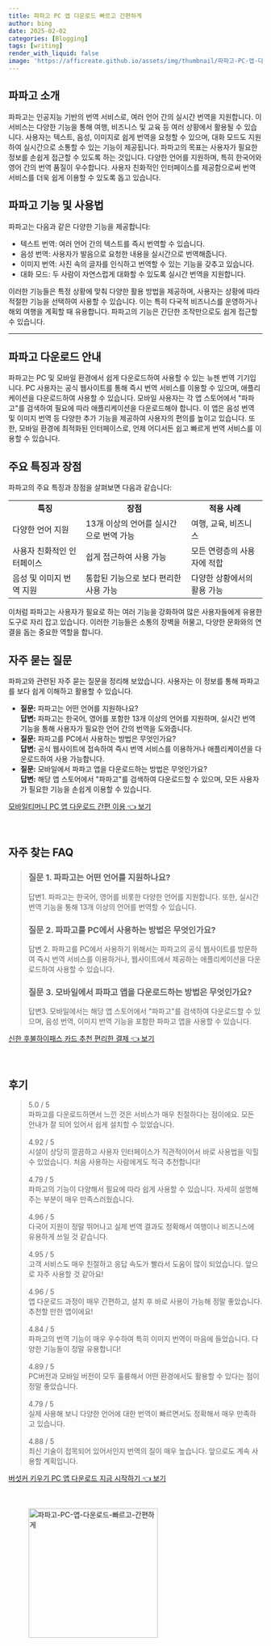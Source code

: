 ```yaml
---
title: 파파고 PC 앱 다운로드 빠르고 간편하게
author: bing
date: 2025-02-02
categories: [Blogging]
tags: [writing]
render_with_liquid: false
image: 'https://afficreate.github.io/assets/img/thumbnail/파파고-PC-앱-다운로드-빠르고-간편하게.webp'
---
```



<h2 id='파파고-소개'>파파고 소개</h2>

<p>파파고는 인공지능 기반의 번역 서비스로, 여러 언어 간의 실시간 번역을 지원합니다. 이 서비스는 다양한 기능을 통해 여행, 비즈니스 및 교육 등 여러 상황에서 활용될 수 있습니다. 사용자는 텍스트, 음성, 이미지로 쉽게 번역을 요청할 수 있으며, 대화 모드도 지원하여 실시간으로 소통할 수 있는 기능이 제공됩니다. 파파고의 목표는 사용자가 필요한 정보를 손쉽게 접근할 수 있도록 하는 것입니다. 다양한 언어를 지원하며, 특히 한국어와 영어 간의 번역 품질이 우수합니다. 사용자 친화적인 인터페이스를 제공함으로써 번역 서비스를 더욱 쉽게 이용할 수 있도록 돕고 있습니다.</p>

<h2 id='파파고-기능-및-사용법'>파파고 기능 및 사용법</h2>

<p>파파고는 다음과 같은 다양한 기능을 제공합니다:</p>

<ul>
    <li> 텍스트 번역: 여러 언어 간의 텍스트를 즉시 번역할 수 있습니다.</li>
    <li> 음성 번역: 사용자가 발음으로 요청한 내용을 실시간으로 번역해줍니다.</li>
    <li> 이미지 번역: 사진 속의 글자를 인식하고 번역할 수 있는 기능을 갖추고 있습니다.</li>
    <li> 대화 모드: 두 사람이 자연스럽게 대화할 수 있도록 실시간 번역을 지원합니다.</li>
</ul>

<p>이러한 기능들은 특정 상황에 맞춰 다양한 활용 방법을 제공하며, 사용자는 상황에 따라 적절한 기능을 선택하여 사용할 수 있습니다. 이는 특히 다국적 비즈니스를 운영하거나 해외 여행을 계획할 때 유용합니다. 파파고의 기능은 간단한 조작만으로도 쉽게 접근할 수 있습니다.</p>

<hr />

<h2 id='파파고-다운로드-안내'>파파고 다운로드 안내</h2>

<p>파파고는 PC 및 모바일 환경에서 쉽게 다운로드하여 사용할 수 있는 뉴젠 번역 기기입니다. PC 사용자는 공식 웹사이트를 통해 즉시 번역 서비스를 이용할 수 있으며, 애플리케이션을 다운로드하여 사용할 수 있습니다. 모바일 사용자는 각 앱 스토어에서 "파파고"를 검색하여 필요에 따라 애플리케이션을 다운로드해야 합니다. 이 앱은 음성 번역 및 이미지 번역 등 다양한 추가 기능을 제공하여 사용자의 편의를 높이고 있습니다. 또한, 모바일 환경에 최적화된 인터페이스로, 언제 어디서든 쉽고 빠르게 번역 서비스를 이용할 수 있습니다.</p>

<h2 id='주요-특징과-장점'>주요 특징과 장점</h2>

<p>파파고의 주요 특징과 장점을 살펴보면 다음과 같습니다:</p>

<table>
    <tr>
        <td style="text-align: center; height: 17px;"><b>특징</b></td>
        <td style="text-align: center; height: 17px;"><b>장점</b></td>
        <td style="text-align: center; height: 17px;"><b>적용 사례</b></td>
    </tr>
    <tr>
        <td>다양한 언어 지원</td>
        <td>13개 이상의 언어를 실시간으로 번역 가능</td>
        <td>여행, 교육, 비즈니스</td>
    </tr>
    <tr>
        <td>사용자 친화적인 인터페이스</td>
        <td>쉽게 접근하여 사용 가능</td>
        <td>모든 연령층의 사용자에 적합</td>
    </tr>
    <tr>
        <td>음성 및 이미지 번역 지원</td>
        <td>통합된 기능으로 보다 편리한 사용 가능</td>
        <td>다양한 상황에서의 활용 가능</td>
    </tr>
</table>

<p>이처럼 파파고는 사용자가 필요로 하는 여러 기능을 강화하여 많은 사용자들에게 유용한 도구로 자리 잡고 있습니다. 이러한 기능들은 소통의 장벽을 허물고, 다양한 문화와의 연결을 돕는 중요한 역할을 합니다.</p>

<h2 id='자주-묻는-질문'>자주 묻는 질문</h2>

<p>파파고와 관련된 자주 묻는 질문을 정리해 보았습니다. 사용자는 이 정보를 통해 파파고를 보다 쉽게 이해하고 활용할 수 있습니다.</p>

<ul>
    <li>
        <b>질문:</b> 파파고는 어떤 언어를 지원하나요?<br />
        <b>답변:</b> 파파고는 한국어, 영어를 포함한 13개 이상의 언어를 지원하며, 실시간 번역 기능을 통해 사용자가 필요한 언어 간의 번역을 도와줍니다.
    </li>
    <li>
        <b>질문:</b> 파파고를 PC에서 사용하는 방법은 무엇인가요?<br />
        <b>답변:</b> 공식 웹사이트에 접속하여 즉시 번역 서비스를 이용하거나 애플리케이션을 다운로드하여 사용 가능합니다.
    </li>
    <li>
        <b>질문:</b> 모바일에서 파파고 앱을 다운로드하는 방법은 무엇인가요?<br />
        <b>답변:</b> 해당 앱 스토어에서 "파파고"를 검색하여 다운로드할 수 있으며, 모든 사용자가 필요한 기능을 손쉽게 이용할 수 있습니다.
    </li>
</ul>


<p><a class="click-button" title="모바일티머니 PC 앱 다운로드 간편 이용" href="https://afficreate.github.io/posts/%EB%AA%A8%EB%B0%94%EC%9D%BC%ED%8B%B0%EB%A8%B8%EB%8B%88-PC-%EC%95%B1-%EB%8B%A4%EC%9A%B4%EB%A1%9C%EB%93%9C-%EA%B0%84%ED%8E%B8-%EC%9D%B4%EC%9A%A9/" rel="dofollow">모바일티머니 PC 앱 다운로드 간편 이용 👈 보기</a></p><br>
<h2 id='자주_찾는_FAQ'>자주 찾는 FAQ</h2>
<div itemscope="" itemtype="https://schema.org/FAQPage"> 
<blockquote> 
<div itemscope="" itemprop="mainEntity" itemtype="https://schema.org/Question"> 
<h3 itemprop="name">질문 1. 파파고는 어떤 언어를 지원하나요?</h3> 
<div itemscope="" itemprop="acceptedAnswer" itemtype="https://schema.org/Answer"> 
<span itemprop="text"> 
<p>답변1. 파파고는 한국어, 영어를 비롯한 다양한 언어를 지원합니다. 또한, 실시간 번역 기능을 통해 13개 이상의 언어를 번역할 수 있습니다.</p> 
</span> 
</div> 
</div> 

<div itemscope="" itemprop="mainEntity" itemtype="https://schema.org/Question"> 
<h3 itemprop="name">질문 2. 파파고를 PC에서 사용하는 방법은 무엇인가요?</h3> 
<div itemscope="" itemprop="acceptedAnswer" itemtype="https://schema.org/Answer"> 
<span itemprop="text"> 
<p>답변 2. 파파고를 PC에서 사용하기 위해서는 파파고의 공식 웹사이트를 방문하여 즉시 번역 서비스를 이용하거나, 웹사이트에서 제공하는 애플리케이션을 다운로드하여 사용할 수 있습니다.</p> 
</span> 
</div> 
</div> 

<div itemscope="" itemprop="mainEntity" itemtype="https://schema.org/Question"> 
<h3 itemprop="name">질문 3. 모바일에서 파파고 앱을 다운로드하는 방법은 무엇인가요?</h3> 
<div itemscope="" itemprop="acceptedAnswer" itemtype="https://schema.org/Answer"> 
<span itemprop="text"> 
<p>답변3. 모바일에서는 해당 앱 스토어에서 "파파고"를 검색하여 다운로드할 수 있으며, 음성 번역, 이미지 번역 기능을 포함한 파파고 앱을 사용할 수 있습니다.</p> 
</span> 
</div> 
</div> 

</blockquote> 
</div>
<p><a class="click-button" title="신한 후불하이패스 카드 추천 편리한 결제" href="https://afficreate.github.io/posts/%EC%8B%A0%ED%95%9C-%ED%9B%84%EB%B6%88%ED%95%98%EC%9D%B4%ED%8C%A8%EC%8A%A4-%EC%B9%B4%EB%93%9C-%EC%B6%94%EC%B2%9C-%ED%8E%B8%EB%A6%AC%ED%95%9C-%EA%B2%B0%EC%A0%9C/" rel="dofollow">신한 후불하이패스 카드 추천 편리한 결제 👈 보기</a></p><br>
<h2 id='후기'>후기</h2>
<div itemscope itemtype="https://schema.org/Product">
  <blockquote>
  <div itemprop="review" itemscope itemtype="https://schema.org/Review">
      <div itemprop="reviewRating" itemscope itemtype="https://schema.org/Rating"> <span itemprop="ratingValue">5.0</span> / <span itemprop="bestRating">5</span> </div>
      <span itemprop="reviewBody">파파고를 다운로드하면서 느낀 것은 서비스가 매우 친절하다는 점이에요. 모든 안내가 잘 되어 있어서 쉽게 설치할 수 있었습니다.</span>
  </div>
  <br>
  <div itemprop="review" itemscope itemtype="https://schema.org/Review">
      <div itemprop="reviewRating" itemscope itemtype="https://schema.org/Rating"> <span itemprop="ratingValue">4.92</span> / <span itemprop="bestRating">5</span> </div>
      <span itemprop="reviewBody">시설이 상당히 깔끔하고 사용자 인터페이스가 직관적이어서 바로 사용법을 익힐 수 있었습니다. 처음 사용하는 사람에게도 적극 추천합니다!</span>
  </div>
  <br>
  <div itemprop="review" itemscope itemtype="https://schema.org/Review">
      <div itemprop="reviewRating" itemscope itemtype="https://schema.org/Rating"> <span itemprop="ratingValue">4.79</span> / <span itemprop="bestRating">5</span> </div>
      <span itemprop="reviewBody">파파고의 기능이 다양해서 필요에 따라 쉽게 사용할 수 있습니다. 자세히 설명해주는 부분이 매우 만족스러웠습니다.</span>
  </div>
  <br>
  <div itemprop="review" itemscope itemtype="https://schema.org/Review">
      <div itemprop="reviewRating" itemscope itemtype="https://schema.org/Rating"> <span itemprop="ratingValue">4.96</span> / <span itemprop="bestRating">5</span> </div>
      <span itemprop="reviewBody">다국어 지원이 정말 뛰어나고 실제 번역 결과도 정확해서 여행이나 비즈니스에 유용하게 쓰일 것 같습니다.</span>
  </div>
  <br>
  <div itemprop="review" itemscope itemtype="https://schema.org/Review">
      <div itemprop="reviewRating" itemscope itemtype="https://schema.org/Rating"> <span itemprop="ratingValue">4.95</span> / <span itemprop="bestRating">5</span> </div>
      <span itemprop="reviewBody">고객 서비스도 매우 친절하고 응답 속도가 빨라서 도움이 많이 되었습니다. 앞으로 자주 사용할 것 같아요!</span>
  </div>
  <br>
  <div itemprop="review" itemscope itemtype="https://schema.org/Review">
      <div itemprop="reviewRating" itemscope itemtype="https://schema.org/Rating"> <span itemprop="ratingValue">4.96</span> / <span itemprop="bestRating">5</span> </div>
      <span itemprop="reviewBody">앱 다운로드 과정이 매우 간편하고, 설치 후 바로 사용이 가능해 정말 좋았습니다. 추천할 만한 앱이에요!</span>
  </div>
  <br>
  <div itemprop="review" itemscope itemtype="https://schema.org/Review">
      <div itemprop="reviewRating" itemscope itemtype="https://schema.org/Rating"> <span itemprop="ratingValue">4.84</span> / <span itemprop="bestRating">5</span> </div>
      <span itemprop="reviewBody">파파고의 번역 기능이 매우 우수하여 특히 이미지 번역이 마음에 들었습니다. 다양한 기능들이 정말 유용합니다!</span>
  </div>
  <br>
  <div itemprop="review" itemscope itemtype="https://schema.org/Review">
      <div itemprop="reviewRating" itemscope itemtype="https://schema.org/Rating"> <span itemprop="ratingValue">4.89</span> / <span itemprop="bestRating">5</span> </div>
      <span itemprop="reviewBody">PC버전과 모바일 버전이 모두 훌륭해서 어떤 환경에서도 활용할 수 있다는 점이 정말 좋았습니다.</span>
  </div>
  <br>
  <div itemprop="review" itemscope itemtype="https://schema.org/Review">
      <div itemprop="reviewRating" itemscope itemtype="https://schema.org/Rating"> <span itemprop="ratingValue">4.79</span> / <span itemprop="bestRating">5</span> </div>
      <span itemprop="reviewBody">실제 사용해 보니 다양한 언어에 대한 번역이 빠르면서도 정확해서 매우 만족하고 있습니다.</span>
  </div>
  <br>
  <div itemprop="review" itemscope itemtype="https://schema.org/Review">
      <div itemprop="reviewRating" itemscope itemtype="https://schema.org/Rating"> <span itemprop="ratingValue">4.88</span> / <span itemprop="bestRating">5</span> </div>
      <span itemprop="reviewBody">최신 기술이 접목되어 있어서인지 번역의 질이 매우 높습니다. 앞으로도 계속 사용할 계획입니다.</span>
  </div>
  </blockquote>
</div>
<p><a class="click-button" title="버섯커 키우기 PC 앱 다운로드 지금 시작하기" href="https://afficreate.github.io/posts/%EB%B2%84%EC%84%AF%EC%BB%A4-%ED%82%A4%EC%9A%B0%EA%B8%B0-PC-%EC%95%B1-%EB%8B%A4%EC%9A%B4%EB%A1%9C%EB%93%9C-%EC%A7%80%EA%B8%88-%EC%8B%9C%EC%9E%91%ED%95%98%EA%B8%B0/" rel="dofollow">버섯커 키우기 PC 앱 다운로드 지금 시작하기 👈 보기</a></p><br>
<figure class="image"><img src="https://afficreate.github.io/assets/img/thumbnail/파파고-PC-앱-다운로드-빠르고-간편하게.webp" alt="파파고-PC-앱-다운로드-빠르고-간편하게" width="256" height="256"></figure>